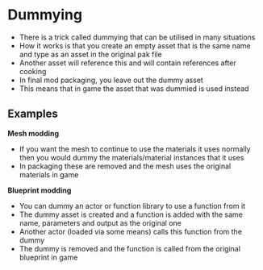 # Dummying
- There is a trick called dummying that can be utilised in many situations
- How it works is that you create an empty asset that is the same name and type as an asset in the original pak file
- Another asset will reference this and will contain references after cooking
- In final mod packaging, you leave out the dummy asset
- This means that in game the asset that was dummied is used instead

## Examples
**Mesh modding**
- If you want the mesh to continue to use the materials it uses normally then you would dummy the materials/material instances that it uses
- In packaging these are removed and the mesh uses the original materials in game

**Blueprint modding**
- You can dummy an actor or function library to use a function from it
- The dummy asset is created and a function is added with the same name, parameters and output as the original one
- Another actor (loaded via some means) calls this function from the dummy
- The dummy is removed and the function is called from the original blueprint in game